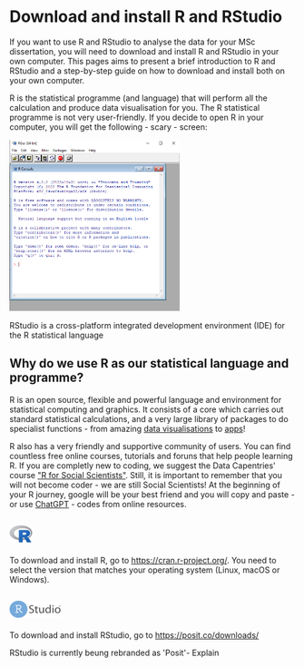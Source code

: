 # Download and install R and RStudio

If you want to use R and RStudio to analyse the data for your MSc dissertation, you will need to download and install R and RStudio in your own computer. This pages aims to present a brief introduction to R and RStudio and a step-by-step guide on how to download and install both on your own computer.

R is the statistical programme (and language) that will perform all the calculation and produce data visualisation for you. The R statistical programme is not very user-friendly. If you decide to open R in your computer, you will get the following - scary - screen: 

<img
  src="Figures/R.png"
  alt="R Console"
  title="What I get when I open R in my computer"
  style="display: inline-block; margin: 0 auto; max-width: 300px">

RStudio is a cross-platform integrated development environment (IDE) for the R statistical language

## Why do we use R as our statistical language and programme?

R is an open source, flexible and powerful language and environment for statistical computing and graphics. It consists of a core which carries out standard statistical calculations, and a very large library of packages to do specialist functions - from amazing [data visualisations](r-graph-gallery.com/) to [apps](shiny.rstudio.com/gallery/)!

R also has a very friendly and supportive community of users. You can find countless free online courses, tutorials and foruns that help people learning R. 
If you are completly new to coding, we suggest the Data Capentries' course ["R for Social Scientists"](https://preview.carpentries.org/r-socialsci/index.html). Still, it is important to remember that you will not become coder - we are still Social Scientists! At the beginning of your R journey, google will be your best friend and you will copy and paste - or use [ChatGPT](https://www.r-bloggers.com/2022/12/chatgpt-can-create-datasets-program-in-r-and-when-it-makes-an-error-it-can-fix-that-too/) -  codes from online resources. 



## <img src="Figures/Rlogo.png" alt="R Logo" title="R Logo" width="40" height="30">
To download and install R, go to https://cran.r-project.org/.
You need to select the version that matches your operating system (Linux, macOS or Windows). 
 

## <img src="Figures/RStudio-Logo-Flat.png" alt="R Studio Logo" title="R Studio Logo" width="90" height="30">
To download and install RStudio, go to https://posit.co/downloads/

RStudio is currently beung rebranded as 'Posit'- Explain
